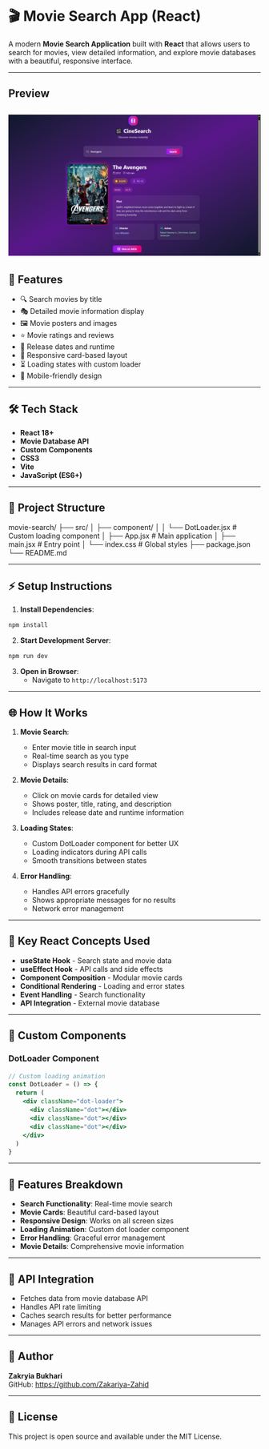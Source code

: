 # 🎬 Movie Search App (React)

A modern **Movie Search Application** built with **React** that allows users to search for movies, view detailed information, and explore movie databases with a beautiful, responsive interface.

---

## Preview
![alt text](image.png)
---
## 🚀 Features

- 🔍 Search movies by title
- 🎭 Detailed movie information display
- 🖼️ Movie posters and images
- ⭐ Movie ratings and reviews
- 📅 Release dates and runtime
- 🎨 Responsive card-based layout
- ⏳ Loading states with custom loader
- 📱 Mobile-friendly design

---

## 🛠️ Tech Stack

- **React 18+**
- **Movie Database API**
- **Custom Components**
- **CSS3**
- **Vite**
- **JavaScript (ES6+)**

---

## 📂 Project Structure

movie-search/
├── src/
│   ├── component/
│   │   └── DotLoader.jsx # Custom loading component
│   ├── App.jsx # Main application
│   ├── main.jsx # Entry point
│   └── index.css # Global styles
├── package.json
└── README.md

---

## ⚡ Setup Instructions

1. **Install Dependencies**:
```bash
npm install
```

2. **Start Development Server**:
```bash
npm run dev
```

3. **Open in Browser**:
   - Navigate to `http://localhost:5173`

---

## 🌐 How It Works

1. **Movie Search**:
   - Enter movie title in search input
   - Real-time search as you type
   - Displays search results in card format

2. **Movie Details**:
   - Click on movie cards for detailed view
   - Shows poster, title, rating, and description
   - Includes release date and runtime information

3. **Loading States**:
   - Custom DotLoader component for better UX
   - Loading indicators during API calls
   - Smooth transitions between states

4. **Error Handling**:
   - Handles API errors gracefully
   - Shows appropriate messages for no results
   - Network error management

---

## 🔧 Key React Concepts Used

- **useState Hook** - Search state and movie data
- **useEffect Hook** - API calls and side effects
- **Component Composition** - Modular movie cards
- **Conditional Rendering** - Loading and error states
- **Event Handling** - Search functionality
- **API Integration** - External movie database

---

## 🎨 Custom Components

### DotLoader Component
```jsx
// Custom loading animation
const DotLoader = () => {
  return (
    <div className="dot-loader">
      <div className="dot"></div>
      <div className="dot"></div>
      <div className="dot"></div>
    </div>
  )
}
```

---

## 📌 Features Breakdown

- **Search Functionality**: Real-time movie search
- **Movie Cards**: Beautiful card-based layout
- **Responsive Design**: Works on all screen sizes
- **Loading Animation**: Custom dot loader component
- **Error Handling**: Graceful error management
- **Movie Details**: Comprehensive movie information

---

## 🎯 API Integration

- Fetches data from movie database API
- Handles API rate limiting
- Caches search results for better performance
- Manages API errors and network issues

---

## 🙌 Author

**Zakryia Bukhari**  
GitHub: https://github.com/Zakariya-Zahid

---

## 📄 License

This project is open source and available under the MIT License.
